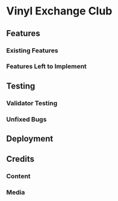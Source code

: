 # Vinyl Exchange Club

## Features

### Existing Features

### Features Left to Implement

## Testing

### Validator Testing 

### Unfixed Bugs

## Deployment

## Credits 

### Content 

### Media